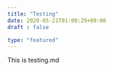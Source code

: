 ```yaml
---
title: "Testing"
date: 2020-05-21T01:09:29+09:00
draft : false

type: "featured"
---
```


This is testing.md
